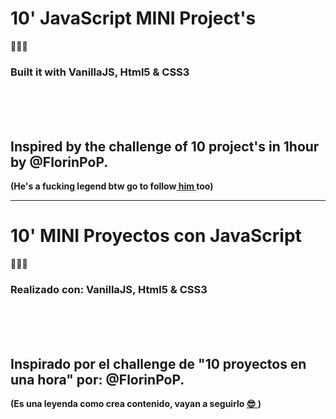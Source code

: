 <h1> 10' JavaScript MINI Project's</h1> 💛💛💛
<br>
 <h3> Built it with VanillaJS, Html5 & CSS3</h3>

<br>
<br>
<br>
  <h2>Inspired by the challenge of 10 project's in 1hour by @FlorinPoP.</h2>
  <p><strong>(He's a fucking legend btw go to follow<a href="https://www.florin-pop.com/"> him </a> too) </strong></p>

----------------------------------

<h1> 10' MINI Proyectos con JavaScript</h1> 💛💛💛
<br>
 <h3> Realizado con: VanillaJS, Html5 & CSS3</h3>

<br>
<br>
<br>
  <h2>Inspirado por el challenge de "10 proyectos en una hora" por: @FlorinPoP.</h2>
  <p><strong>(Es una leyenda como crea contenido, vayan a seguirlo <a href="https://www.florin-pop.com/"> 😎 </a>) </strong></p>


